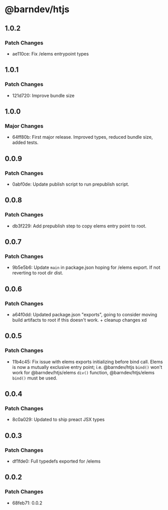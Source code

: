 # @barndev/htjs

## 1.0.2

### Patch Changes

- ae110ce: Fix /elems entrypoint types

## 1.0.1

### Patch Changes

- 121d720: Improve bundle size

## 1.0.0

### Major Changes

- 64ff80b: First major release. Improved types, reduced bundle size, added tests.

## 0.0.9

### Patch Changes

- 0abf0de: Update publish script to run prepublish script.

## 0.0.8

### Patch Changes

- db3f229: Add prepublish step to copy elems entry point to root.

## 0.0.7

### Patch Changes

- 9b5e5b6: Update `main` in package.json hoping for /elems export. If not reverting to root dir dist.

## 0.0.6

### Patch Changes

- a64f0dd: Updated package.json "exports", going to consider moving build artifacts to root if this doesn't work. + cleanup changes xd

## 0.0.5

### Patch Changes

- 11b4c45: Fix issue with elems exports initializing before bind call. Elems is now a mutually exclusive entry point; i.e. @barndev/htjs `bind()` won't work for @barndev/htjs/elems `div()` function, @barndev/htjs/elems `bind()` must be used.

## 0.0.4

### Patch Changes

- 8c0a029: Updated to ship preact JSX types

## 0.0.3

### Patch Changes

- df1fde0: Full typedefs exported for /elems

## 0.0.2

### Patch Changes

- 68feb71: 0.0.2
